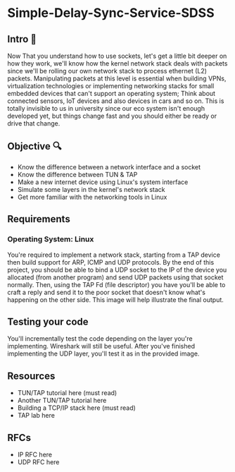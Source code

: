 # Simple-Delay-Sync-Service-SDSS

## Intro 🚪
Now That you understand how to use sockets, let's get a little bit deeper on how they work, we'll know how the kernel network stack deals with packets since we'll be rolling our own network stack to process ethernet (L2) packets.
Manipulating packets at this level is essential when building VPNs, virtualization technologies or implementing networking stacks for small embedded devices that can't support an operating system; Think about connected sensors, IoT devices and also devices in cars and so on.
This is totally invisible to us in university since our eco system isn't enough developed yet, but things change fast and you should either be ready or drive that change. 

## Objective 🔍
* Know the difference between a network interface and a socket
* Know the difference between TUN & TAP
* Make a new internet device using Linux's system interface
* Simulate some layers in the kernel's network stack
* Get more familiar with the networking tools in Linux

## Requirements
### Operating System: Linux
You're required to implement a network stack, starting from a TAP device then build support for ARP, ICMP and UDP protocols.
By the end of this project, you should be able to bind a UDP socket to the IP of the device you allocated (from another program) and send UDP packets using that socket normally. Then, using the TAP Fd (file descriptor) you have you'll be able to craft a reply and send it to the poor socket that doesn't know what's happening on the other side. This image will help illustrate the final output.

## Testing your code
You'll incrementally test the code depending on the layer you're implementing. Wireshark will still be useful.
After you've finished implementing the UDP layer, you'll test it as in the provided image.

## Resources
* TUN/TAP tutorial here (must read)
* Another TUN/TAP tutorial here
* Building a TCP/IP stack here (must read)
* TAP lab here

## RFCs
* IP RFC here
* UDP RFC here
